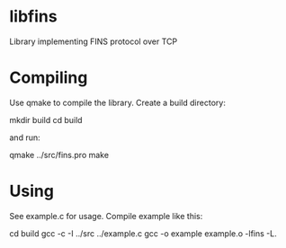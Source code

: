 # libfins
Library implementing FINS protocol over TCP

Compiling
=======
Use qmake to compile the library.
Create a build directory:

mkdir build
cd build

and run:

qmake ../src/fins.pro
make

Using
=======
See example.c for usage.
Compile example like this:

cd build
gcc -c -I ../src ../example.c
gcc -o example example.o -lfins -L.

